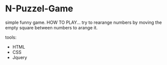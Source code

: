 # N-Puzzel-Game
simple funny game.
HOW TO PLAY...
try to rearange numbers by moving the empty square between numbers to arange it.

tools:
- HTML
- CSS
- Jquery
